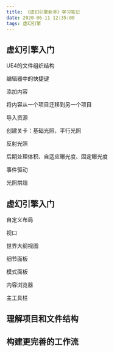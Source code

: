 ```yaml
---
title: 《虚幻引擎新手》学习笔记
date: 2020-06-11 12:35:00
tags: 虚幻引擎
---
```


## 虚幻引擎入门

UE4的文件组织结构

编辑器中的快捷键

添加内容

将内容从一个项目迁移到另一个项目

导入资源

创建关卡：基础光照，平行光照

反射光照

后期处理体积、自适应曝光度、固定曝光度

事件驱动

光照烘焙

## 虚幻引擎入门

自定义布局

视口

世界大纲视图

细节面板

模式面板

内容浏览器

主工具栏

## 理解项目和文件结构

## 构建更完善的工作流

